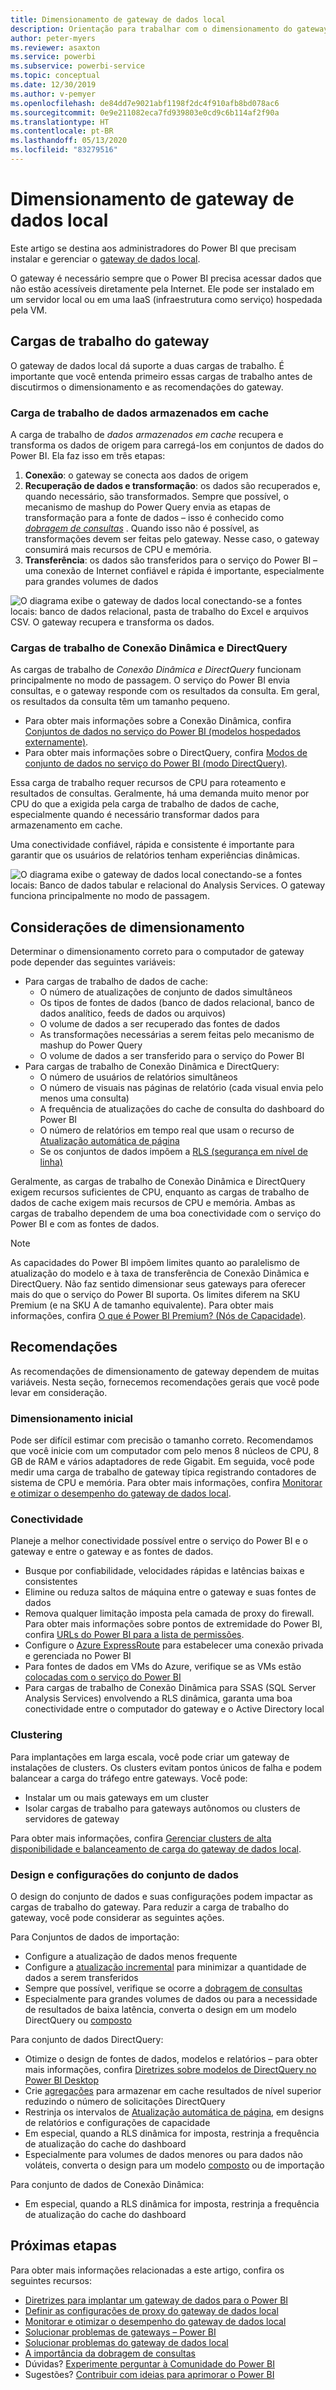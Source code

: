 ```yaml
---
title: Dimensionamento de gateway de dados local
description: Orientação para trabalhar com o dimensionamento do gateway de dados local.
author: peter-myers
ms.reviewer: asaxton
ms.service: powerbi
ms.subservice: powerbi-service
ms.topic: conceptual
ms.date: 12/30/2019
ms.author: v-pemyer
ms.openlocfilehash: de84dd7e9021abf1198f2dc4f910afb8bd078ac6
ms.sourcegitcommit: 0e9e211082eca7fd939803e0cd9c6b114af2f90a
ms.translationtype: HT
ms.contentlocale: pt-BR
ms.lasthandoff: 05/13/2020
ms.locfileid: "83279516"
---
```

# <a name="on-premises-data-gateway-sizing"></a>Dimensionamento de gateway de dados local

Este artigo se destina aos administradores do Power BI que precisam instalar e gerenciar o [gateway de dados local](../connect-data/service-gateway-onprem.md).

O gateway é necessário sempre que o Power BI precisa acessar dados que não estão acessíveis diretamente pela Internet. Ele pode ser instalado em um servidor local ou em uma IaaS (infraestrutura como serviço) hospedada pela VM.

## <a name="gateway-workloads"></a>Cargas de trabalho do gateway

O gateway de dados local dá suporte a duas cargas de trabalho. É importante que você entenda primeiro essas cargas de trabalho antes de discutirmos o dimensionamento e as recomendações do gateway.

### <a name="cached-data-workload"></a>Carga de trabalho de dados armazenados em cache

A carga de trabalho de _dados armazenados em cache_ recupera e transforma os dados de origem para carregá-los em conjuntos de dados do Power BI. Ela faz isso em três etapas:

1. **Conexão**: o gateway se conecta aos dados de origem
1. **Recuperação de dados e transformação**: os dados são recuperados e, quando necessário, são transformados. Sempre que possível, o mecanismo de mashup do Power Query envia as etapas de transformação para a fonte de dados – isso é conhecido como _[dobragem de consultas](power-query-folding.md)_ . Quando isso não é possível, as transformações devem ser feitas pelo gateway. Nesse caso, o gateway consumirá mais recursos de CPU e memória.
1. **Transferência**: os dados são transferidos para o serviço do Power BI – uma conexão de Internet confiável e rápida é importante, especialmente para grandes volumes de dados

![O diagrama exibe o gateway de dados local conectando-se a fontes locais: banco de dados relacional, pasta de trabalho do Excel e arquivos CSV. O gateway recupera e transforma os dados.](media/gateway-onprem-sizing/gateway-onprem-workload-cached-data.png)

### <a name="live-connection-and-directquery-workloads"></a>Cargas de trabalho de Conexão Dinâmica e DirectQuery

As cargas de trabalho de _Conexão Dinâmica e DirectQuery_ funcionam principalmente no modo de passagem. O serviço do Power BI envia consultas, e o gateway responde com os resultados da consulta. Em geral, os resultados da consulta têm um tamanho pequeno.

- Para obter mais informações sobre a Conexão Dinâmica, confira [Conjuntos de dados no serviço do Power BI (modelos hospedados externamente)](../connect-data/service-datasets-understand.md#external-hosted-models).
- Para obter mais informações sobre o DirectQuery, confira [Modos de conjunto de dados no serviço do Power BI (modo DirectQuery)](../connect-data/service-dataset-modes-understand.md#directquery-mode).

Essa carga de trabalho requer recursos de CPU para roteamento e resultados de consultas. Geralmente, há uma demanda muito menor por CPU do que a exigida pela carga de trabalho de dados de cache, especialmente quando é necessário transformar dados para armazenamento em cache.

Uma conectividade confiável, rápida e consistente é importante para garantir que os usuários de relatórios tenham experiências dinâmicas.

![O diagrama exibe o gateway de dados local conectando-se a fontes locais: Banco de dados tabular e relacional do Analysis Services. O gateway funciona principalmente no modo de passagem.](media/gateway-onprem-sizing/gateway-onprem-workload-liveconnection-directquery.png)

## <a name="sizing-considerations"></a>Considerações de dimensionamento

Determinar o dimensionamento correto para o computador de gateway pode depender das seguintes variáveis:

- Para cargas de trabalho de dados de cache:
  - O número de atualizações de conjunto de dados simultâneos
  - Os tipos de fontes de dados (banco de dados relacional, banco de dados analítico, feeds de dados ou arquivos)
  - O volume de dados a ser recuperado das fontes de dados
  - As transformações necessárias a serem feitas pelo mecanismo de mashup do Power Query
  - O volume de dados a ser transferido para o serviço do Power BI
- Para cargas de trabalho de Conexão Dinâmica e DirectQuery:
  - O número de usuários de relatórios simultâneos
  - O número de visuais nas páginas de relatório (cada visual envia pelo menos uma consulta)
  - A frequência de atualizações do cache de consulta do dashboard do Power BI
  - O número de relatórios em tempo real que usam o recurso de [Atualização automática de página](../create-reports/desktop-automatic-page-refresh.md)
  - Se os conjuntos de dados impõem a [RLS (segurança em nível de linha)](../create-reports/desktop-rls.md)

Geralmente, as cargas de trabalho de Conexão Dinâmica e DirectQuery exigem recursos suficientes de CPU, enquanto as cargas de trabalho de dados de cache exigem mais recursos de CPU e memória. Ambas as cargas de trabalho dependem de uma boa conectividade com o serviço do Power BI e com as fontes de dados.

> [!NOTE]
> As capacidades do Power BI impõem limites quanto ao paralelismo de atualização do modelo e à taxa de transferência de Conexão Dinâmica e DirectQuery. Não faz sentido dimensionar seus gateways para oferecer mais do que o serviço do Power BI suporta. Os limites diferem na SKU Premium (e na SKU A de tamanho equivalente). Para obter mais informações, confira [O que é Power BI Premium? (Nós de Capacidade)](../admin/service-premium-what-is.md#capacity-nodes).

## <a name="recommendations"></a>Recomendações

As recomendações de dimensionamento de gateway dependem de muitas variáveis. Nesta seção, fornecemos recomendações gerais que você pode levar em consideração.

### <a name="initial-sizing"></a>Dimensionamento inicial

Pode ser difícil estimar com precisão o tamanho correto. Recomendamos que você inicie com um computador com pelo menos 8 núcleos de CPU, 8 GB de RAM e vários adaptadores de rede Gigabit. Em seguida, você pode medir uma carga de trabalho de gateway típica registrando contadores de sistema de CPU e memória. Para obter mais informações, confira [Monitorar e otimizar o desempenho do gateway de dados local](/data-integration/gateway/service-gateway-performance).

### <a name="connectivity"></a>Conectividade

Planeje a melhor conectividade possível entre o serviço do Power BI e o gateway e entre o gateway e as fontes de dados.

- Busque por confiabilidade, velocidades rápidas e latências baixas e consistentes
- Elimine ou reduza saltos de máquina entre o gateway e suas fontes de dados
- Remova qualquer limitação imposta pela camada de proxy do firewall. Para obter mais informações sobre pontos de extremidade do Power BI, confira [URLs do Power BI para a lista de permissões](../admin/power-bi-whitelist-urls.md).
- Configure o [Azure ExpressRoute](/azure/expressroute/expressroute-introduction) para estabelecer uma conexão privada e gerenciada no Power BI
- Para fontes de dados em VMs do Azure, verifique se as VMs estão [colocadas com o serviço do Power BI](../admin/service-admin-where-is-my-tenant-located.md)
- Para cargas de trabalho de Conexão Dinâmica para SSAS (SQL Server Analysis Services) envolvendo a RLS dinâmica, garanta uma boa conectividade entre o computador do gateway e o Active Directory local

### <a name="clustering"></a>Clustering

Para implantações em larga escala, você pode criar um gateway de instalações de clusters. Os clusters evitam pontos únicos de falha e podem balancear a carga do tráfego entre gateways. Você pode:

- Instalar um ou mais gateways em um cluster
- Isolar cargas de trabalho para gateways autônomos ou clusters de servidores de gateway

Para obter mais informações, confira [Gerenciar clusters de alta disponibilidade e balanceamento de carga do gateway de dados local](/data-integration/gateway/service-gateway-high-availability-clusters).

### <a name="dataset-design-and-settings"></a>Design e configurações do conjunto de dados

O design do conjunto de dados e suas configurações podem impactar as cargas de trabalho do gateway. Para reduzir a carga de trabalho do gateway, você pode considerar as seguintes ações.

Para Conjuntos de dados de importação:

- Configure a atualização de dados menos frequente
- Configure a [atualização incremental](../admin/service-premium-incremental-refresh.md) para minimizar a quantidade de dados a serem transferidos
- Sempre que possível, verifique se ocorre a [dobragem de consultas](power-query-folding.md)
- Especialmente para grandes volumes de dados ou para a necessidade de resultados de baixa latência, converta o design em um modelo DirectQuery ou [composto](../connect-data/service-dataset-modes-understand.md#composite-mode)

Para conjunto de dados DirectQuery:

- Otimize o design de fontes de dados, modelos e relatórios – para obter mais informações, confira [Diretrizes sobre modelos de DirectQuery no Power BI Desktop](directquery-model-guidance.md)
- Crie [agregações](../transform-model/desktop-aggregations.md) para armazenar em cache resultados de nível superior reduzindo o número de solicitações DirectQuery
- Restrinja os intervalos de [Atualização automática de página](../create-reports/desktop-automatic-page-refresh.md), em designs de relatórios e configurações de capacidade
- Em especial, quando a RLS dinâmica for imposta, restrinja a frequência de atualização do cache do dashboard
- Especialmente para volumes de dados menores ou para dados não voláteis, converta o design para um modelo [composto](../connect-data/service-dataset-modes-understand.md#composite-mode) ou de importação

Para conjunto de dados de Conexão Dinâmica:

- Em especial, quando a RLS dinâmica for imposta, restrinja a frequência de atualização do cache do dashboard

## <a name="next-steps"></a>Próximas etapas

Para obter mais informações relacionadas a este artigo, confira os seguintes recursos:

- [Diretrizes para implantar um gateway de dados para o Power BI](../connect-data/service-gateway-deployment-guidance.md)
- [Definir as configurações de proxy do gateway de dados local](/data-integration/gateway/service-gateway-proxy)
- [Monitorar e otimizar o desempenho do gateway de dados local](/data-integration/gateway/service-gateway-performance)
- [Solucionar problemas de gateways – Power BI](../connect-data/service-gateway-onprem-tshoot.md)
- [Solucionar problemas do gateway de dados local](/data-integration/gateway/service-gateway-tshoot)
- [A importância da dobragem de consultas](power-query-folding.md)
- Dúvidas? [Experimente perguntar à Comunidade do Power BI](https://community.powerbi.com/)
- Sugestões? [Contribuir com ideias para aprimorar o Power BI](https://ideas.powerbi.com)
